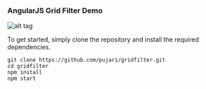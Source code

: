 ### AngularJS Grid Filter Demo

![alt tag](https://github.com/pujari/gridfilter/blob/master/gridfilter.jpg)

To get started, simply clone the repository and install the required dependencies.
```
git clone https://github.com/pujari/gridfilter.git
cd gridfilter
npm install
npm start
```